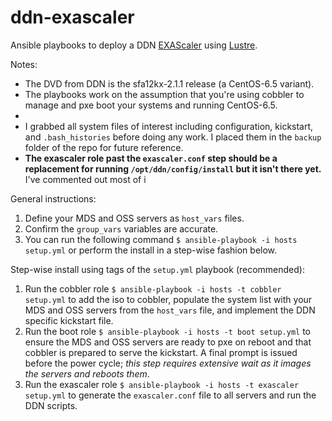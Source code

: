 # ddn-exascaler
Ansible playbooks to deploy a DDN [EXAScaler](http://www.ddn.com/products/lustre-file-system-exascaler/) using [Lustre](http://lustre.org/). 

Notes:

* The DVD from DDN is the sfa12kx-2.1.1 release (a CentOS-6.5 variant).
* The playbooks work on the assumption that you're using cobbler to manage and pxe boot your systems and running CentOS-6.5.
* 
* I grabbed all system files of interest including configuration, kickstart, and `.bash_histories` before doing any work. I placed them in the `backup` folder of the repo for future reference.
* **The exascaler role past the `exascaler.conf` step should be a replacement for running `/opt/ddn/config/install` but it isn't there yet.** I've commented out most of i

General instructions:

1. Define your MDS and OSS servers as `host_vars` files.
2. Confirm the `group_vars` variables are accurate.
3. You can run the following command `$ ansible-playbook -i hosts setup.yml` or perform the install in a step-wise fashion below.

Step-wise install using tags of the `setup.yml` playbook (recommended): 

1. Run the cobbler role `$ ansible-playbook -i hosts -t cobbler setup.yml` to add the iso to cobbler, populate the system list with your MDS and OSS servers from the `host_vars` file, and implement the DDN specific kickstart file.
2. Run the boot role `$ ansible-playbook -i hosts -t boot setup.yml` to ensure the MDS and OSS servers are ready to pxe on reboot and that cobbler is prepared to serve the kickstart. A final prompt is issued before the power cycle; *this step requires extensive wait as it images the servers and reboots them*.
3. Run the exascaler role `$ ansible-playbook -i hosts -t exascaler setup.yml` to generate the `exascaler.conf` file to all servers and run the DDN scripts. 


